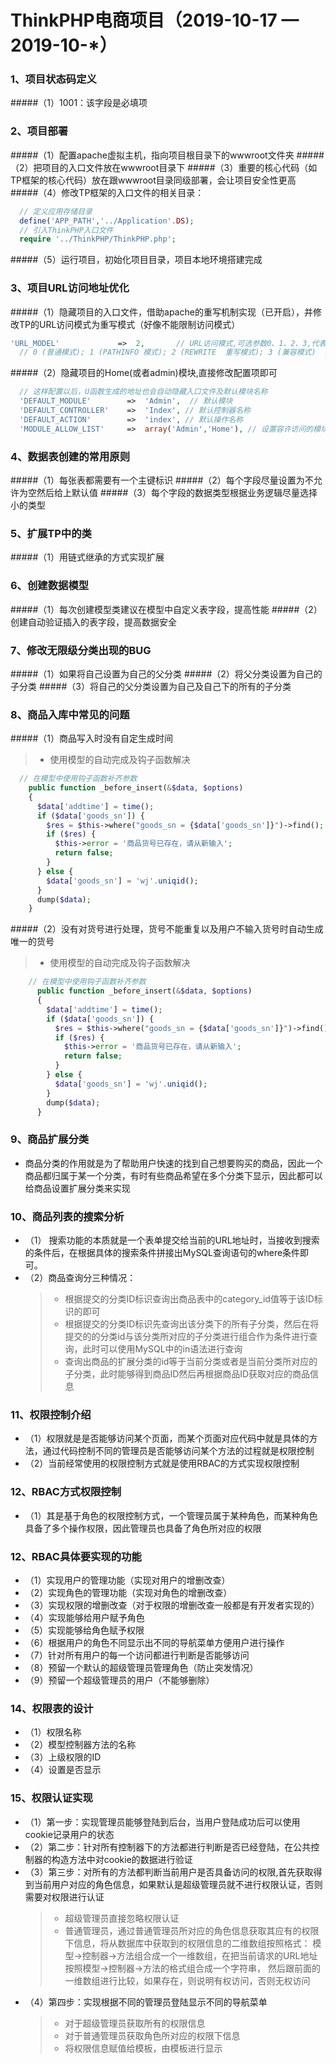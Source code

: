 # ThinkPHP电商项目（2019-10-17 — 2019-10-*）
### 1、项目状态码定义
#####（1）1001：该字段是必填项
### 2、项目部署
#####（1）配置apache虚拟主机，指向项目根目录下的wwwroot文件夹
#####（2）把项目的入口文件放在wwwroot目录下
#####（3）重要的核心代码（如TP框架的核心代码）放在跟wwwroot目录同级部署，会让项目安全性更高
#####（4）修改TP框架的入口文件的相关目录：
``` php
  // 定义应用存储目录
  define('APP_PATH','../Application'.DS);
  // 引入ThinkPHP入口文件
  require '../ThinkPHP/ThinkPHP.php';
```
#####（5）运行项目，初始化项目目录，项目本地环境搭建完成
### 3、项目URL访问地址优化
#####（1）隐藏项目的入口文件，借助apache的重写机制实现（已开启），并修改TP的URL访问模式为重写模式（好像不能限制访问模式）
``` php
'URL_MODEL'             =>  2,       // URL访问模式,可选参数0、1、2、3,代表以下四种模式：
  // 0 (普通模式); 1 (PATHINFO 模式); 2 (REWRITE  重写模式); 3 (兼容模式)  默认为PATHINFO 模式
```
#####（2）隐藏项目的Home(或者admin)模块,直接修改配置项即可
``` php
  // 这样配置以后，U函数生成的地址也会自动隐藏入口文件及默认模块名称
  'DEFAULT_MODULE'        =>  'Admin',  // 默认模块
  'DEFAULT_CONTROLLER'    =>  'Index', // 默认控制器名称
  'DEFAULT_ACTION'        =>  'index', // 默认操作名称
  'MODULE_ALLOW_LIST'     =>  array('Admin','Home'), // 设置容许访问的模块（好像主配置文件里面没有,但是配置有效）
```
### 4、数据表创建的常用原则
#####（1）每张表都需要有一个主键标识
#####（2）每个字段尽量设置为不允许为空然后给上默认值
#####（3）每个字段的数据类型根据业务逻辑尽量选择小的类型
### 5、扩展TP中的类
#####（1）用链式继承的方式实现扩展
### 6、创建数据模型
#####（1）每次创建模型类建议在模型中自定义表字段，提高性能
#####（2）创建自动验证插入的表字段，提高数据安全
### 7、修改无限级分类出现的BUG
#####（1）如果将自己设置为自己的父分类
#####（2）将父分类设置为自己的子分类
#####（3）将自己的父分类设置为自己及自己下的所有的子分类
### 8、商品入库中常见的问题
#####（1）商品写入时没有自定生成时间
  > * 使用模型的自动完成及钩子函数解决
  ``` php
    // 在模型中使用钩子函数补齐参数
      public function _before_insert(&$data, $options)
      {
        $data['addtime'] = time();
        if ($data['goods_sn']) {
          $res = $this->where("goods_sn = {$data['goods_sn']}")->find();
          if ($res) {
            $this->error = '商品货号已存在，请从新输入';
            return false;
          }
        } else {
          $data['goods_sn'] = 'wj'.uniqid();
        }
        dump($data);
      }
  ```
#####（2）没有对货号进行处理，货号不能重复以及用户不输入货号时自动生成唯一的货号
  > * 使用模型的自动完成及钩子函数解决
``` php
    // 在模型中使用钩子函数补齐参数
      public function _before_insert(&$data, $options)
      {
        $data['addtime'] = time();
        if ($data['goods_sn']) {
          $res = $this->where("goods_sn = {$data['goods_sn']}")->find();
          if ($res) {
            $this->error = '商品货号已存在，请从新输入';
            return false;
          }
        } else {
          $data['goods_sn'] = 'wj'.uniqid();
        }
        dump($data);
      }
  ```
### 9、商品扩展分类
* 商品分类的作用就是为了帮助用户快速的找到自己想要购买的商品，因此一个商品都归属于某一个分类，有时有些商品希望在多个分类下显示，因此都可以给商品设置扩展分类来实现
### 10、商品列表的搜索分析
* （1） 搜索功能的本质就是一个表单提交给当前的URL地址时，当接收到搜索的条件后，在根据具体的搜索条件拼接出MySQL查询语句的where条件即可。
* （2）商品查询分三种情况：
   > * 根据提交的分类ID标识查询出商品表中的category_id值等于该ID标识的即可
   > * 根据提交的分类ID标识先查询出该分类下的所有子分类，然后在将提交的的分类id与该分类所对应的子分类进行组合作为条件进行查询，此时可以使用MySQL中的in语法进行查询
   > * 查询出商品的扩展分类的id等于当前分类或者是当前分类所对应的子分类，此时能够得到商品ID然后再根据商品ID获取对应的商品信息
### 11、权限控制介绍
* （1）权限就是是否能够访问某个页面，而某个页面对应代码中就是具体的方法，通过代码控制不同的管理员是否能够访问某个方法的过程就是权限控制
* （2）当前经常使用的权限控制方式就是使用RBAC的方式实现权限控制
### 12、RBAC方式权限控制
* （1）其是基于角色的权限控制方式，一个管理员属于某种角色，而某种角色具备了多个操作权限，因此管理员也具备了角色所对应的权限
### 12、RBAC具体要实现的功能
* （1）实现用户的管理功能（实现对用户的增删改查）
* （2）实现角色的管理功能（实现对角色的增删改查）
* （3）实现权限的增删改查（对于权限的增删改查一般都是有开发者实现的）
* （4）实现能够给用户赋予角色
* （5）实现能够给角色赋予权限
* （6）根据用户的角色不同显示出不同的导航菜单方便用户进行操作
* （7）针对所有用户的每一个访问都进行判断是否能够访问
* （8）预留一个默认的超级管理员管理角色（防止突发情况）
* （9）预留一个超级管理员的用户（不能够删除）
### 14、权限表的设计
* （1）权限名称
* （2）模型控制器方法的名称
* （3）上级权限的ID
* （4）设置是否显示
### 15、权限认证实现
* （1）第一步：实现管理员能够登陆到后台，当用户登陆成功后可以使用cookie记录用户的状态
* （2）第二步：针对所有控制器下的方法都进行判断是否已经登陆，在公共控制器的构造方法中对cookie的数据进行验证
* （3）第三步：对所有的方法都判断当前用户是否具备访问的权限,首先获取得到当前用户对应的角色信息，如果默认是超级管理员就不进行权限认证，否则需要对权限进行认证
   > * 超级管理员直接忽略权限认证
   > * 普通管理员，通过普通管理员所对应的角色信息获取其应有的权限下信息，将从数据库中获取到的权限信息的二维数组按照格式：
   模型->控制器->方法组合成一个一维数组，在把当前请求的URL地址按照模型->控制器->方法的格式组合成一个字符串，
   然后跟前面的一维数组进行比较，如果存在，则说明有权访问，否则无权访问
* （4）第四步：实现根据不同的管理员登陆显示不同的导航菜单
   > * 对于超级管理员获取所有的权限信息
   > * 对于普通管理员获取角色所对应的权限下信息
   > * 将权限信息赋值给模板，由模板进行显示
